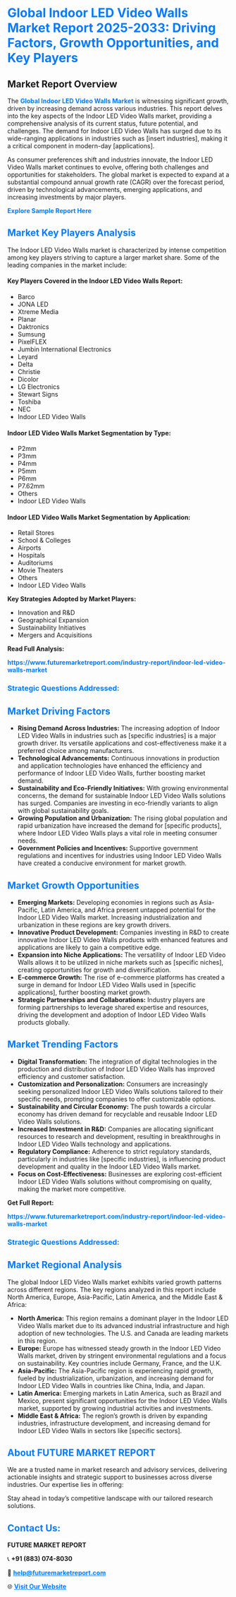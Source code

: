 <h1 style="color: #007BFF;">Global Indoor LED Video Walls Market Report 2025-2033: Driving Factors, Growth Opportunities, and Key Players</h1>

<section id="overview">
<h2>Market Report Overview</h2>
<p>The <a href="https://www.futuremarketreport.com/industry-report/indoor-led-video-walls-market" style="color: #007BFF; text-decoration: none;"><strong>Global Indoor LED Video Walls Market</strong></a> is witnessing significant growth, driven by increasing demand across various industries. This report delves into the key aspects of the Indoor LED Video Walls market, providing a comprehensive analysis of its current status, future potential, and challenges. The demand for Indoor LED Video Walls has surged due to its wide-ranging applications in industries such as [insert industries], making it a critical component in modern-day [applications].</p>
<p>As consumer preferences shift and industries innovate, the Indoor LED Video Walls market continues to evolve, offering both challenges and opportunities for stakeholders. The global market is expected to expand at a substantial compound annual growth rate (CAGR) over the forecast period, driven by technological advancements, emerging applications, and increasing investments by major players.</p>
</section>

<section id="overview">
<p><a href="https://www.futuremarketreport.com/request-sample/reportId=100022" style="color: #007BFF; text-decoration: none;"><strong>Explore Sample Report Here</strong></a></p>
</section>

<section id="key-players">
<h2 style="color: #007BFF;">Market Key Players Analysis</h2>
<p>The Indoor LED Video Walls market is characterized by intense competition among key players striving to capture a larger market share. Some of the leading companies in the market include:</p>
<h4>Key Players Covered in the Indoor LED Video Walls Report:</h4>
<ul><li>Barco</li><li>JONA LED</li><li>Xtreme Media</li><li>Planar</li><li>Daktronics</li><li>Sumsung</li><li>PixelFLEX</li><li>Jumbin International Electronics</li><li>Leyard</li><li>Delta</li><li>Christie</li><li>Dicolor</li><li>LG Electronics</li><li>Stewart Signs</li><li>Toshiba</li><li>NEC</li><li>Indoor LED Video Walls</li></ul>
<h4>Indoor LED Video Walls Market Segmentation by Type:</h4>
<ul><li>P2mm</li><li>P3mm</li><li>P4mm</li><li>P5mm</li><li>P6mm</li><li>P7.62mm</li><li>Others</li><li>Indoor LED Video Walls</li></ul>

<h4>Indoor LED Video Walls Market Segmentation by Application:</h4>
<ul><li>Retail Stores</li><li>School &amp; Colleges</li><li>Airports</li><li>Hospitals</li><li>Auditoriums</li><li>Movie Theaters</li><li>Others</li><li>Indoor LED Video Walls</li></ul>
<p><strong>Key Strategies Adopted by Market Players:</strong></p>
<ul>
<li>Innovation and R&D</li>
<li>Geographical Expansion</li>
<li>Sustainability Initiatives</li>
<li>Mergers and Acquisitions</li>
</ul>
</section>

<section>
<p><strong>Read Full Analysis: </strong></p><a href="https://www.futuremarketreport.com/industry-report/indoor-led-video-walls-market" style="color: #007BFF; text-decoration: none;"><strong>https://www.futuremarketreport.com/industry-report/indoor-led-video-walls-market</strong></a>
<h3 style="color: #007BFF;">Strategic Questions Addressed:</h3>
</section>

<section id="driving-factors">
<h2 style="color: #007BFF;">Market Driving Factors</h2>
<ul>
<li><strong>Rising Demand Across Industries:</strong> The increasing adoption of Indoor LED Video Walls in industries such as [specific industries] is a major growth driver. Its versatile applications and cost-effectiveness make it a preferred choice among manufacturers.</li>
<li><strong>Technological Advancements:</strong> Continuous innovations in production and application technologies have enhanced the efficiency and performance of Indoor LED Video Walls, further boosting market demand.</li>
<li><strong>Sustainability and Eco-Friendly Initiatives:</strong> With growing environmental concerns, the demand for sustainable Indoor LED Video Walls solutions has surged. Companies are investing in eco-friendly variants to align with global sustainability goals.</li>
<li><strong>Growing Population and Urbanization:</strong> The rising global population and rapid urbanization have increased the demand for [specific products], where Indoor LED Video Walls plays a vital role in meeting consumer needs.</li>
<li><strong>Government Policies and Incentives:</strong> Supportive government regulations and incentives for industries using Indoor LED Video Walls have created a conducive environment for market growth.</li>
</ul>
</section>

<section id="growth-opportunities">
<h2 style="color: #007BFF;">Market Growth Opportunities</h2>
<ul>
<li><strong>Emerging Markets:</strong> Developing economies in regions such as Asia-Pacific, Latin America, and Africa present untapped potential for the Indoor LED Video Walls market. Increasing industrialization and urbanization in these regions are key growth drivers.</li>
<li><strong>Innovative Product Development:</strong> Companies investing in R&D to create innovative Indoor LED Video Walls products with enhanced features and applications are likely to gain a competitive edge.</li>
<li><strong>Expansion into Niche Applications:</strong> The versatility of Indoor LED Video Walls allows it to be utilized in niche markets such as [specific niches], creating opportunities for growth and diversification.</li>
<li><strong>E-commerce Growth:</strong> The rise of e-commerce platforms has created a surge in demand for Indoor LED Video Walls used in [specific applications], further boosting market growth.</li>
<li><strong>Strategic Partnerships and Collaborations:</strong> Industry players are forming partnerships to leverage shared expertise and resources, driving the development and adoption of Indoor LED Video Walls products globally.</li>
</ul>
</section>

<section id="trending-factors">
<h2 style="color: #007BFF;">Market Trending Factors</h2>
<ul>
<li><strong>Digital Transformation:</strong> The integration of digital technologies in the production and distribution of Indoor LED Video Walls has improved efficiency and customer satisfaction.</li>
<li><strong>Customization and Personalization:</strong> Consumers are increasingly seeking personalized Indoor LED Video Walls solutions tailored to their specific needs, prompting companies to offer customizable options.</li>
<li><strong>Sustainability and Circular Economy:</strong> The push towards a circular economy has driven demand for recyclable and reusable Indoor LED Video Walls solutions.</li>
<li><strong>Increased Investment in R&D:</strong> Companies are allocating significant resources to research and development, resulting in breakthroughs in Indoor LED Video Walls technology and applications.</li>
<li><strong>Regulatory Compliance:</strong> Adherence to strict regulatory standards, particularly in industries like [specific industries], is influencing product development and quality in the Indoor LED Video Walls market.</li>
<li><strong>Focus on Cost-Effectiveness:</strong> Businesses are exploring cost-efficient Indoor LED Video Walls solutions without compromising on quality, making the market more competitive.</li>
</ul>
</section>

<section>
<p><strong>Get Full Report: </strong></p><a href="https://www.futuremarketreport.com/industry-report/indoor-led-video-walls-market" style="color: #007BFF; text-decoration: none;"><strong>https://www.futuremarketreport.com/industry-report/indoor-led-video-walls-market</strong></a>
<h3 style="color: #007BFF;">Strategic Questions Addressed:</h3>
</section>


<section id="regional-analysis">
<h2 style="color: #007BFF;">Market Regional Analysis</h2>
<p>The global Indoor LED Video Walls market exhibits varied growth patterns across different regions. The key regions analyzed in this report include North America, Europe, Asia-Pacific, Latin America, and the Middle East & Africa:</p>
<ul>
<li><strong>North America:</strong> This region remains a dominant player in the Indoor LED Video Walls market due to its advanced industrial infrastructure and high adoption of new technologies. The U.S. and Canada are leading markets in this region.</li>
<li><strong>Europe:</strong> Europe has witnessed steady growth in the Indoor LED Video Walls market, driven by stringent environmental regulations and a focus on sustainability. Key countries include Germany, France, and the U.K.</li>
<li><strong>Asia-Pacific:</strong> The Asia-Pacific region is experiencing rapid growth, fueled by industrialization, urbanization, and increasing demand for Indoor LED Video Walls in countries like China, India, and Japan.</li>
<li><strong>Latin America:</strong> Emerging markets in Latin America, such as Brazil and Mexico, present significant opportunities for the Indoor LED Video Walls market, supported by growing industrial activities and investments.</li>
<li><strong>Middle East & Africa:</strong> The region’s growth is driven by expanding industries, infrastructure development, and increasing demand for Indoor LED Video Walls in sectors like [specific sectors].</li>
</ul>
</section>

<footer>
<h2 style="color: #007BFF;">About FUTURE MARKET REPORT</h2>
<p>We are a trusted name in market research and advisory services, delivering actionable insights and strategic support to businesses across diverse industries. Our expertise lies in offering:</p>

<p>Stay ahead in today’s competitive landscape with our tailored research solutions.</p>

<h2 style="color: #007BFF;">Contact Us:</h2>
<p><strong>FUTURE MARKET REPORT</strong></p>
<p>📞 <strong>+91 (883) 074-8030</strong></p>
<p>📧 <strong><a href="mailto:help@futuremarketreport.com" style="color: #007BFF;">help@futuremarketreport.com</a></strong></p>
<p>🌐 <strong><a href="https://www.futuremarketreport.com/" style="color: #007BFF;">Visit Our Website</a></strong></p>
</footer>